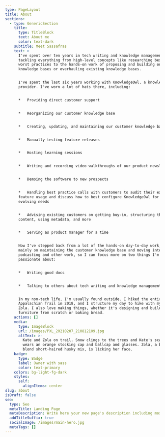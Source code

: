 ```yaml
---
type: PageLayout
title: About
sections:
  - type: GenericSection
    title:
      type: TitleBlock
      text: About me
      color: text-dark
    subtitle: Meet Sassafras
    text: >
      I've spent over ten years in tech writing and knowledge management,
      tackling everything from high-level concepts like researching best and
      worst practices to the hands-on work of proposing and building out
      knowledge bases or overhauling existing knowledge bases.


      I've spent the last six years working with KnowledgeOwl, a knowledge base
      provider. I've worn a lot of hats there, including:


      *   Providing direct customer support


      *   Reorganizing our customer knowledge base


      *   Creating, updating, and maintaining our customer knowledge base


      *   Manually testing feature releases


      *   Hosting learning sessions


      *   Writing and recording video walkthroughs of our product newsletters


      *   Demoing the software to new prospects


      *   Handling best practice calls with customers to audit their existing
      feature usage and discuss how to best configure KnowledgeOwl for their
      evolving needs


      *   Advising existing customers on getting buy-in, structuring their
      content, using metadata, and more


      *   Serving as product manager for a time


      Now I've stepped back from a lot of the hands-on day-to-day work, focusing
      mainly on maintaining the customer knowledge base and moving into some
      podcasting and other work, so I can focus more on two things I'm
      passionate about:


      *   Writing good docs


      *   Talking to others about tech writing and knowledge management


      In my non-tech life, I'm usually found outside. I hiked the entire
      Appalachian Trail in 2018, and I structure my day to hike with my dog
      Zola. I also love making things, whether it's designing and building
      furniture from scratch or baking bread.
    actions: []
    media:
      type: ImageBlock
      url: /images/PXL_20210207_210812109.jpg
      altText: >-
        Kate and Zola on trail. Snow clings to the trees and Kate's scarf. She
        wears an orange stocking cap and ballcap and glasses. Zola, a brown and
        blond short-haired husky mix, is licking her face.
    badge:
      type: Badge
      label: Owner with sass
      color: text-primary
    colors: bg-light-fg-dark
    styles:
      self:
        alignItems: center
slug: about
isDraft: false
seo:
  type: Seo
  metaTitle: Landing Page
  metaDescription: Write here your new page's description including most relevant keywords.
  addTitleSuffix: true
  socialImage: /images/main-hero.jpg
  metaTags: []
---
```

